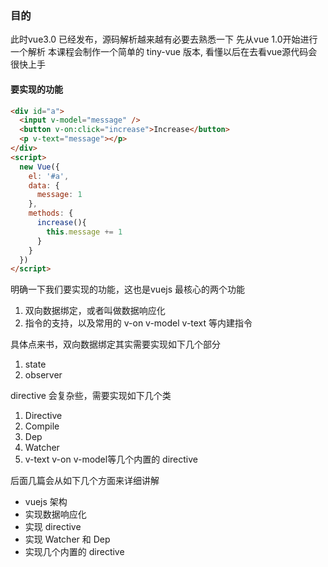 ### 目的
此时vue3.0 已经发布，源码解析越来越有必要去熟悉一下
先从vue 1.0开始进行一个解析
本课程会制作一个简单的 tiny-vue 版本, 看懂以后在去看vue源代码会很快上手

#### 要实现的功能
```html
<div id="a">
  <input v-model="message" />
  <button v-on:click="increase">Increase</button>
  <p v-text="message"></p>
</div>
<script>
  new Vue({
    el: '#a',
    data: {
      message: 1
    },
    methods: {
      increase(){
        this.message += 1
      }
    }
  })
</script>
```
明确一下我们要实现的功能，这也是vuejs 最核心的两个功能
1. 双向数据绑定，或者叫做数据响应化
2. 指令的支持，以及常用的 v-on v-model v-text 等内建指令

具体点来书，双向数据绑定其实需要实现如下几个部分
1. state
2. observer

directive 会复杂些，需要实现如下几个类
1. Directive
2. Compile
3. Dep
4. Watcher
5. v-text v-on v-model等几个内置的 directive

后面几篇会从如下几个方面来详细讲解
* vuejs 架构
* 实现数据响应化
* 实现 directive
* 实现 Watcher 和 Dep
* 实现几个内置的 directive
